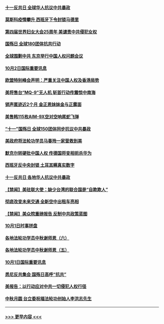 #### [十一反共日 全球华人抗议中共暴政](../pages/prog202/a102954586.md?t=10030302) 
#### [莫斯科疫情攀升 西班牙下令封锁马德里](../pages/prog202/a102954540.md?t=10030302) 
#### [第四届世界妇女大会25周年 美谴责中共侵犯女权](../pages/prog202/a102954538.md?t=10030302) 
#### [国殇日 全球180团体抗共行动](../pages/prog202/a102954483.md?t=10030302) 
#### [全球围剿中共 东京举行中国人权问题会议](../pages/prog202/a102954474.md?t=10030302) 
#### [10月2日国际重要讯息](../pages/prog202/a102954222.md?t=10030302) 
#### [欧盟特别峰会声明：严重关注中国人权及香港局势](../pages/prog202/a102954169.md?t=10030302) 
#### [美将售台“MQ-9”无人机 斩首行动传震惊中南海](../pages/prog202/a102954124.md?t=10030302) 
#### [销声匿迹近2个月 金正恩妹妹金与正露面](../pages/prog202/a102954053.md?t=10030302) 
#### [美售韩115枚AIM-9X空对空响尾蛇飞弹](../pages/prog202/a102954020.md?t=10030302) 
#### [“十一”国殇日 全球150团体同步抗议中共暴政](../pages/prog202/a102953832.md?t=10030302) 
#### [美政府将法轮功学员马春玲一家营救到美](../pages/prog202/a102953959.md?t=10030302) 
#### [默克尔转硬批中国人权  传德国将变相扼杀华为](../pages/prog202/a102953746.md?t=10030302) 
#### [西班牙反中央封锁 土耳其瞒真实数字](../pages/prog202/a102953731.md?t=10030302) 
#### [十一反共日 各地华人抗议中共暴政](../pages/prog202/a102953671.md?t=10030302) 
#### [【禁闻】美驻联大使：缺少台湾的联合国是“自欺欺人”](../pages/prog202/a102953817.md?t=10030302) 
#### [彻底改变未来交通 全新空中出租车亮相](../pages/prog202/a102953801.md?t=10030302) 
#### [【禁闻】美众院重磅报告 反制中共政策蓝图](../pages/prog202/a102953767.md?t=10030302) 
#### [10月1日时事拼盘](../pages/prog202/a102953769.md?t=10030302) 
#### [各地法轮功学员中秋谢师恩（六）](../pages/prog202/a102953703.md?t=10030302) 
#### [各地法轮功学员中秋谢师恩（五）](../pages/prog202/a102953565.md?t=10030302) 
#### [10月1日国际重要讯息](../pages/prog202/a102953467.md?t=10030302) 
#### [悉尼反共集会 国殇日高呼“抗共”](../pages/prog202/a102953422.md?t=10030302) 
#### [美报告：以行动应对中共一切侵犯人权行径](../pages/prog202/a102953402.md?t=10030302) 
#### [中秋月圆 台立委祝福法轮功创始人李洪志先生](../pages/prog202/a102953381.md?t=10030302) 

----
#### [ >>> 更早内容 <<< ](../indexes/prog202-earlier.md)
